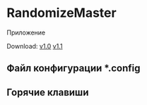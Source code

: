 # RandomizeMaster
Приложение 

Download:
[v1.0](https://github.com/demedyuk/randomizeMaster/raw/master/builds/randomizeMaster_v1.0.exe)
[v1.1](https://github.com/demedyuk/randomizeMaster/raw/master/builds/randomizeMaster_v1.1.exe)

## Файл конфигурации *.config

## Горячие клавиши

